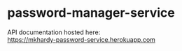 # password-manager-service
API documentation hosted here: <br> 
<a href="https://mkhardy-password-service.herokuapp.com/">https://mkhardy-password-service.herokuapp.com</a>
